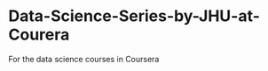 Data-Science-Series-by-JHU-at-Courera
=====================================

For the data science courses in Coursera

